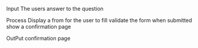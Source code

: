 Input
The users answer to the question

Process
Display a from for the user to fill
validate the form 
when submitted show a confirmation page

OutPut
confirmation page